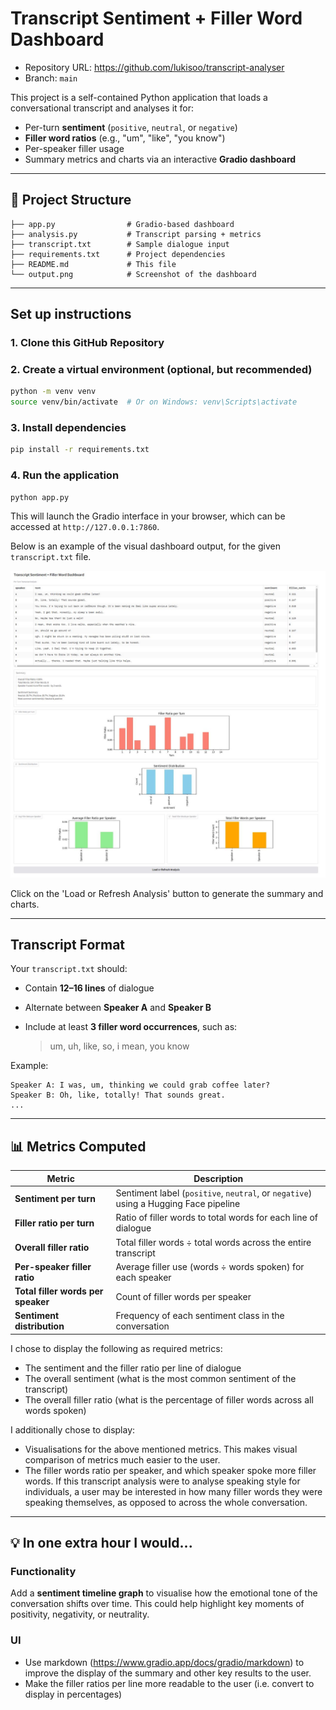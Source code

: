 ﻿# Transcript Sentiment + Filler Word Dashboard

- Repository URL: https://github.com/lukisoo/transcript-analyser
- Branch: `main`

This project is a self-contained Python application that loads a conversational transcript and analyses it for:

- Per-turn **sentiment** (`positive`, `neutral`, or `negative`)
- **Filler word ratios** (e.g., "um", "like", "you know")
- Per-speaker filler usage
- Summary metrics and charts via an interactive **Gradio dashboard**

---

## 📂 Project Structure

```
├── app.py                # Gradio-based dashboard
├── analysis.py           # Transcript parsing + metrics
├── transcript.txt        # Sample dialogue input
├── requirements.txt      # Project dependencies
├── README.md             # This file
└── output.png            # Screenshot of the dashboard
```

---

## Set up instructions

### 1. Clone this GitHub Repository

### 2. Create a virtual environment (optional, but recommended)

```bash
python -m venv venv
source venv/bin/activate  # Or on Windows: venv\Scripts\activate
```

### 3. Install dependencies

```bash
pip install -r requirements.txt
```

### 4. Run the application

```bash
python app.py
```

This will launch the Gradio interface in your browser, which can be accessed at `http://127.0.0.1:7860`.

Below is an example of the visual dashboard output, for the given `transcript.txt` file.

![Dashboard Screenshot](gradio-dash.jpg)

Click on the 'Load or Refresh Analysis' button to generate the summary and charts.

---

## Transcript Format

Your `transcript.txt` should:

- Contain **12–16 lines** of dialogue
- Alternate between **Speaker A** and **Speaker B**
- Include at least **3 filler word occurrences**, such as:

  > um, uh, like, so, i mean, you know

Example:

```
Speaker A: I was, um, thinking we could grab coffee later?
Speaker B: Oh, like, totally! That sounds great.
...
```

---

## 📊 Metrics Computed

| Metric                             | Description                                                                          |
| ---------------------------------- | ------------------------------------------------------------------------------------ |
| **Sentiment per turn**             | Sentiment label (`positive`, `neutral`, or `negative`) using a Hugging Face pipeline |
| **Filler ratio per turn**          | Ratio of filler words to total words for each line of dialogue                       |
| **Overall filler ratio**           | Total filler words ÷ total words across the entire transcript                        |
| **Per-speaker filler ratio**       | Average filler use (words ÷ words spoken) for each speaker                           |
| **Total filler words per speaker** | Count of filler words per speaker                                                    |
| **Sentiment distribution**         | Frequency of each sentiment class in the conversation                                |

I chose to display the following as required metrics:

- The sentiment and the filler ratio per line of dialogue
- The overall sentiment (what is the most common sentiment of the transcript)
- The overall filler ratio (what is the percentage of filler words across all words spoken)

I additionally chose to display:

- Visualisations for the above mentioned metrics. This makes visual comparison of metrics much easier to the user.
- The filler words ratio per speaker, and which speaker spoke more filler words. If this transcript analysis were to analyse speaking style for individuals, a user may be interested in how many filler words they were speaking themselves, as opposed to across the whole conversation.

---

## 💡 In one extra hour I would...

### Functionality

Add a **sentiment timeline graph** to visualise how the emotional tone of the conversation shifts over time. This could help highlight key moments of positivity, negativity, or neutrality.

### UI

- Use markdown (https://www.gradio.app/docs/gradio/markdown) to improve the display of the summary and other key results to the user.
- Make the filler ratios per line more readable to the user (i.e. convert to display in percentages)
